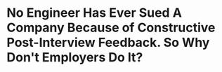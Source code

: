 # No Engineer Has Ever Sued A Company Because of Constructive Post-Interview Feedback. So Why Don't Employers Do It?